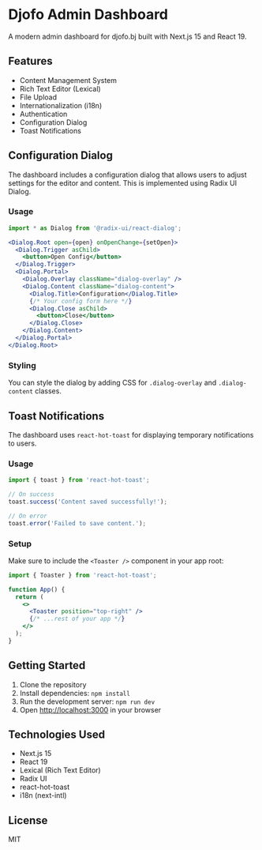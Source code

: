 # Djofo Admin Dashboard

A modern admin dashboard for djofo.bj built with Next.js 15 and React 19.

## Features

- Content Management System
- Rich Text Editor (Lexical)
- File Upload
- Internationalization (i18n)
- Authentication
- Configuration Dialog
- Toast Notifications

## Configuration Dialog

The dashboard includes a configuration dialog that allows users to adjust settings for the editor and content. This is implemented using Radix UI Dialog.

### Usage

```jsx
import * as Dialog from '@radix-ui/react-dialog';

<Dialog.Root open={open} onOpenChange={setOpen}>
  <Dialog.Trigger asChild>
    <button>Open Config</button>
  </Dialog.Trigger>
  <Dialog.Portal>
    <Dialog.Overlay className="dialog-overlay" />
    <Dialog.Content className="dialog-content">
      <Dialog.Title>Configuration</Dialog.Title>
      {/* Your config form here */}
      <Dialog.Close asChild>
        <button>Close</button>
      </Dialog.Close>
    </Dialog.Content>
  </Dialog.Portal>
</Dialog.Root>
```

### Styling

You can style the dialog by adding CSS for `.dialog-overlay` and `.dialog-content` classes.

## Toast Notifications

The dashboard uses `react-hot-toast` for displaying temporary notifications to users.

### Usage

```jsx
import { toast } from 'react-hot-toast';

// On success
toast.success('Content saved successfully!');

// On error
toast.error('Failed to save content.');
```

### Setup

Make sure to include the `<Toaster />` component in your app root:

```jsx
import { Toaster } from 'react-hot-toast';

function App() {
  return (
    <>
      <Toaster position="top-right" />
      {/* ...rest of your app */}
    </>
  );
}
```

## Getting Started

1. Clone the repository
2. Install dependencies: `npm install`
3. Run the development server: `npm run dev`
4. Open [http://localhost:3000](http://localhost:3000) in your browser

## Technologies Used

- Next.js 15
- React 19
- Lexical (Rich Text Editor)
- Radix UI
- react-hot-toast
- i18n (next-intl)

## License

MIT
